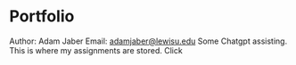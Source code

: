 # Portfolio
Author: Adam Jaber
Email: adamjaber@lewisu.edu
Some Chatgpt assisting.
This is where my assignments are stored. Click 

